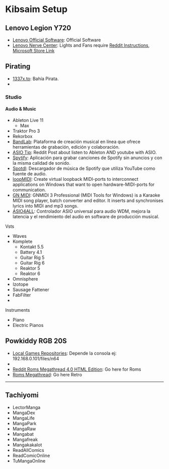 # Kibsaim Setup

## Lenovo Legion Y720

- [Lenovo Official Software](https://pcsupport.lenovo.com/mx/es/products/laptops-and-netbooks/legion-series/legion-y720-15ikb/downloads/driver-list/): Official Software
- [Lenovo Nerve Center](https://store.rg-adguard.net/): Lights and Fans require [Reddit Instructions](https://www.reddit.com/r/Lenovo/comments/ltq987/lenovo_nerve_center_download/), [Microsoft Store Link](https://www.microsoft.com/en-us/p/lenovo-nerve-center/9n69gq0x4v00)

## Pirating

- [1337x.to](https://www.1377x.to/): Bahía Pirata.
- 

### Studio

#### Audio & Music

- Ableton Live 11
  -   Max
- Traktor Pro 3
- Rekorbox
- [BandLab](https://www.bandlab.com/): Plataforma de creación musical en línea que ofrece herramientas de grabación, edición y colaboración.
- [ASIO Tip](https://www.reddit.com/r/ableton/comments/pxvm79/asio_prevents_youtube_spotify_from_working_noob/): Reddit Post about listen to Ableton AND youtube with ASIO.
- [Spytify](https://github.com/jwallet/spy-spotify): Aplicación para grabar canciones de Spotify sin anuncios y con la misma calidad de sonido.
- [Spotdl](https://github.com/spotDL/spotify-downloader): Descargador de música de Spotify que utiliza YouTube como fuente de audio.
- [loopMIDI](https://www.tobias-erichsen.de/software/loopmidi.html): Create virtual loopback MIDI-ports to interconnect applications on Windows that want to open hardware-MIDI-ports for communication.
- [GN MIDI](https://www.gnmidi.com/): GNMIDI 3 Professional (MIDI Tools for Windows) is a Karaoke MIDI song player, batch converter and editor. It inserts and synchronises lyrics into MIDI and mp3 songs.
- [ASIO4ALL](http://www.asio4all.org/): Controlador ASIO universal para audio WDM, mejora la latencia y el rendimiento del audio en software de producción musical.

Vsts

- Waves
- Komplete
  - Kontakt 5.5
  - Battery 4.1
  - Guitar Rig 5
  - Guitar Rig 6
  - Reaktor 5
  - Reaktor 6
- Omnisphere
- Izotope
- Sausage Fattener
- FabFilter
- 

Instruments

- Piano
- Electric Pianos

## Powkiddy RGB 20S

- [Local Games Repositories](http://192.168.0.ip/files/console): Depende la consola ej: 192.168.0.101/files/n64
- 
- [Reddit Roms Megathread 4.0 HTML Edition](https://www.reddit.com/r/Roms/comments/m59zx3/roms_megathread_40_html_edition_2021/?rdt=54521&onetap_auto=true&show_am=true): Go here for Roms
- [Roms Megathread](https://r-roms.github.io/megathread/retro/): Go here Retro

---

## Tachiyomi

- LectorManga
- MangaDex
- MangaLife
- MangaPark
- MangaRaw
- Mangabat
- Mangafreak
- Mangakakalot
- ReadAllComics
- ReadComicOnline
- TuMangaOnline
